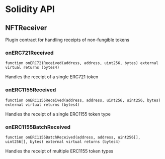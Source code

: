 # Solidity API

## NFTReceiver

Plugin contract for handling receipts of non-fungible tokens

### onERC721Received

```solidity
function onERC721Received(address, address, uint256, bytes) external virtual returns (bytes4)
```

Handles the receipt of a single ERC721 token

### onERC1155Received

```solidity
function onERC1155Received(address, address, uint256, uint256, bytes) external virtual returns (bytes4)
```

Handles the receipt of a single ERC1155 token type

### onERC1155BatchReceived

```solidity
function onERC1155BatchReceived(address, address, uint256[], uint256[], bytes) external virtual returns (bytes4)
```

Handles the receipt of multiple ERC1155 token types


